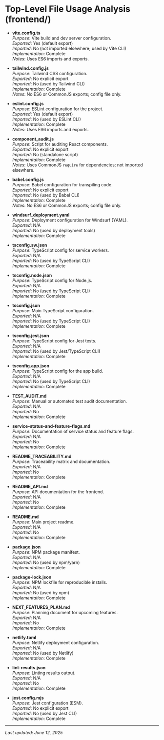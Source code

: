 # Top-Level File Usage Analysis (frontend/)

- **vite.config.ts**  
  _Purpose_: Vite build and dev server configuration.  
  _Exported_: Yes (default export)  
  _Imported_: No (not imported elsewhere; used by Vite CLI)  
  _Implementation_: Complete  
  _Notes_: Uses ES6 imports and exports.

- **tailwind.config.js**  
  _Purpose_: Tailwind CSS configuration.  
  _Exported_: No explicit export  
  _Imported_: No (used by Tailwind CLI)  
  _Implementation_: Complete  
  _Notes_: No ES6 or CommonJS exports; config file only.

- **eslint.config.js**  
  _Purpose_: ESLint configuration for the project.  
  _Exported_: Yes (default export)  
  _Imported_: No (used by ESLint CLI)  
  _Implementation_: Complete  
  _Notes_: Uses ES6 imports and exports.

- **component_audit.js**  
  _Purpose_: Script for auditing React components.  
  _Exported_: No explicit export  
  _Imported_: No (standalone script)  
  _Implementation_: Complete  
  _Notes_: Uses CommonJS `require` for dependencies; not imported elsewhere.

- **babel.config.js**  
  _Purpose_: Babel configuration for transpiling code.  
  _Exported_: No explicit export  
  _Imported_: No (used by Babel CLI)  
  _Implementation_: Complete  
  _Notes_: No ES6 or CommonJS exports; config file only.

- **windsurf_deployment.yaml**  
  _Purpose_: Deployment configuration for Windsurf (YAML).  
  _Exported_: N/A  
  _Imported_: No (used by deployment tools)  
  _Implementation_: Complete

- **tsconfig.sw.json**  
  _Purpose_: TypeScript config for service workers.  
  _Exported_: N/A  
  _Imported_: No (used by TypeScript CLI)  
  _Implementation_: Complete

- **tsconfig.node.json**  
  _Purpose_: TypeScript config for Node.js.  
  _Exported_: N/A  
  _Imported_: No (used by TypeScript CLI)  
  _Implementation_: Complete

- **tsconfig.json**  
  _Purpose_: Main TypeScript configuration.  
  _Exported_: N/A  
  _Imported_: No (used by TypeScript CLI)  
  _Implementation_: Complete

- **tsconfig.jest.json**  
  _Purpose_: TypeScript config for Jest tests.  
  _Exported_: N/A  
  _Imported_: No (used by Jest/TypeScript CLI)  
  _Implementation_: Complete

- **tsconfig.app.json**  
  _Purpose_: TypeScript config for the app build.  
  _Exported_: N/A  
  _Imported_: No (used by TypeScript CLI)  
  _Implementation_: Complete

- **TEST_AUDIT.md**  
  _Purpose_: Manual or automated test audit documentation.  
  _Exported_: N/A  
  _Imported_: No  
  _Implementation_: Complete

- **service-status-and-feature-flags.md**  
  _Purpose_: Documentation of service status and feature flags.  
  _Exported_: N/A  
  _Imported_: No  
  _Implementation_: Complete

- **README_TRACEABILITY.md**  
  _Purpose_: Traceability matrix and documentation.  
  _Exported_: N/A  
  _Imported_: No  
  _Implementation_: Complete

- **README_API.md**  
  _Purpose_: API documentation for the frontend.  
  _Exported_: N/A  
  _Imported_: No  
  _Implementation_: Complete

- **README.md**  
  _Purpose_: Main project readme.  
  _Exported_: N/A  
  _Imported_: No  
  _Implementation_: Complete

- **package.json**  
  _Purpose_: NPM package manifest.  
  _Exported_: N/A  
  _Imported_: No (used by npm/yarn)  
  _Implementation_: Complete

- **package-lock.json**  
  _Purpose_: NPM lockfile for reproducible installs.  
  _Exported_: N/A  
  _Imported_: No (used by npm)  
  _Implementation_: Complete

- **NEXT_FEATURES_PLAN.md**  
  _Purpose_: Planning document for upcoming features.  
  _Exported_: N/A  
  _Imported_: No  
  _Implementation_: Complete

- **netlify.toml**  
  _Purpose_: Netlify deployment configuration.  
  _Exported_: N/A  
  _Imported_: No (used by Netlify)  
  _Implementation_: Complete

- **lint-results.json**  
  _Purpose_: Linting results output.  
  _Exported_: N/A  
  _Imported_: No  
  _Implementation_: Complete

- **jest.config.mjs**  
  _Purpose_: Jest configuration (ESM).  
  _Exported_: No explicit export  
  _Imported_: No (used by Jest CLI)  
  _Implementation_: Complete

---

_Last updated: June 12, 2025_
